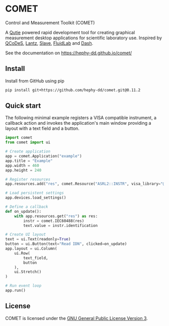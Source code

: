 # COMET

Control and Measurement Toolkit (COMET)

A [Qutie](https://github.com/arnobaer/qutie) powered rapid development
tool for creating graphical measurement desktop applications for scientific
laboratory use. Inspired by
[QCoDeS](https://github.com/QCoDeS/Qcodes),
[Lantz](https://github.com/LabPy/lantz),
[Slave](https://github.com/p3trus/slave),
[FluidLab](https://github.com/fluiddyn/fluidlab) and
[Dash](https://github.com/plotly/dash).

See the documentation on https://hephy-dd.github.io/comet/

## Install

Install from GitHub using pip

```bash
pip install git+https://github.com/hephy-dd/comet.git@0.11.2
```

## Quick start

The following minimal example registers a VISA compatible instrument, a callback
action and invokes the application's main window providing a layout with a text
field and a button.

```python
import comet
from comet import ui

# Create application
app = comet.Application("example")
app.title = "Example"
app.width = 460
app.height = 240

# Register resources
app.resources.add("res", comet.Resource("ASRL2::INSTR", visa_library="@sim"))

# Load persistent settings
app.devices.load_settings()

# Define a callback
def on_update():
    with app.resources.get("res") as res:
        instr = comet.IEC60488(res)
        text.value = instr.identification

# Create UI layout
text = ui.Text(readonly=True)
button = ui.Button(text="Read IDN", clicked=on_update)
app.layout = ui.Column(
    ui.Row(
        text_field,
        button
    ),
    ui.Stretch()
)

# Run event loop
app.run()
```

## License

COMET is licensed under the [GNU General Public License Version 3](https://github.com/hephy-dd/comet/tree/master/LICENSE).
